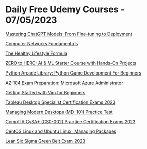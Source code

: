 # Daily Free Udemy Courses - 07/05/2023

[Mastering ChatGPT Models: From Fine-tuning to Deployment](https://www.udemy.com/course/mastering-chatgpt-models-from-fine-tuning-to-deployment-openai/?couponCode=521C421245B1C8E14278)
[Computer Networks Fundamentals](https://www.udemy.com/course/computer-networks-fundamentals/?couponCode=MAYISHERE)
[The Healthy Lifestyle Formula](https://www.udemy.com/course/the-healthy-lifestyle-formula/?couponCode=4ED7D0D1578B037A2263)
[ZERO to HERO: AI & ML Starter Course with Hands-On Projects](https://www.udemy.com/course/zero-to-hero-ai-ml-starter-course-with-hands-on-projects/?couponCode=AICOURSE111)
[Python Arcade Library: Python Game Development For Beginners](https://www.udemy.com/course/python-arcade-game-development/?couponCode=5B915BEC219E9CC43BDE)
[AZ-104 Exam Preparation: Microsoft Azure Administrator](https://www.udemy.com/course/az-104-exam-preparation-microsoft-azure-administrator/?couponCode=70E9306FC05B86A81D45)
[Getting Started with Vim for Beginners](https://www.udemy.com/course/an-introduction-to-vim-editor/?couponCode=B97C1AB1B86731DB1548)
[Tableau Desktop Specialist Certification Exams 2023](https://www.udemy.com/course/tableau-desktop-specialist-certification-exams-2023/?couponCode=2289B1B4512EF2F6139C)
[Managing Modern Desktops (MD-101) Practice Test](https://www.udemy.com/course/managing-modern-desktops-md-101-practice-test/?couponCode=BE6A571C3E45AAA07206)
[CompTIA CySA+ (CS0-002) Practice Certification Exams 2023](https://www.udemy.com/course/comptia-cysa-cs0-002-practice-certification-exams/?couponCode=407617C1B79305A12E09)
[CentOS Linux and Ubuntu Linux: Managing Packages](https://www.udemy.com/course/centos-and-ubuntu-managing-packages/?couponCode=3C8B2EF4C0BFE06D40CC)
[Lean Six Sigma Green Belt Exam 2023](https://www.udemy.com/course/lean-six-sigma-green-belt-exam/?couponCode=10BCBD3B47904F004977)
